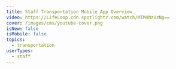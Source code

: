 ```yaml
---
title: Staff Transportation Mobile App Overview
video: https://LifeLoop.cdn.spotlightr.com/watch/MTM4NzUzNg==
cover: /images/cms/youtube-cover.png
isNew: false
isMobile: false
topics:
  - transportation
userTypes:
  - staff
---
```

